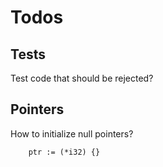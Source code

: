 
# Todos

## Tests

Test code that should be rejected?

## Pointers

How to initialize null pointers?

```
    ptr := (*i32) {}
```

